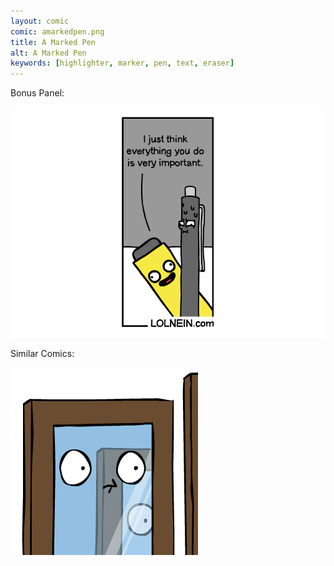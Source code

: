 ```yaml
---
layout: comic
comic: amarkedpen.png
title: A Marked Pen
alt: A Marked Pen
keywords: [highlighter, marker, pen, text, eraser]
---
```


Bonus Panel:

![A Marked Pen Bonus Panel](/images/amarkedpen_bonus.png)

Similar Comics:

[![Something on Your Face Thumb](/images/somethingonyourface_thumb.png)](https://lolnein.com/2017/05/07/somethingonyourface/)